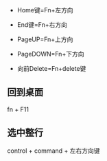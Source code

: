 * Home键=Fn+左方向

* End键=Fn+右方向

* PageUP=Fn+上方向

* PageDOWN=Fn+下方向

* 向前Delete=Fn+delete键




## 回到桌面
fn + F11

## 选中整行
control + command + 左右方向键